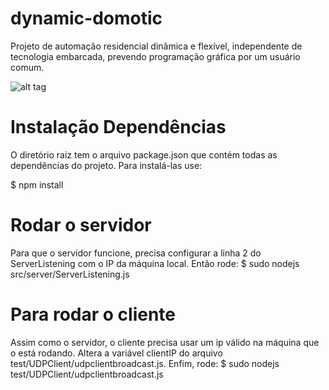 # dynamic-domotic

Projeto de automação residencial dinâmica e flexível, independente de tecnologia embarcada, prevendo programação gráfica por um usuário comum.


![alt tag](https://cloud.githubusercontent.com/assets/1044309/6201161/0f57f06e-b481-11e4-8739-b9f9ef589566.png)


# Instalação Dependências
O diretório raiz tem o arquivo package.json que contém todas as dependências do projeto. 
Para instalá-las use:

$ npm install


# Rodar o servidor
Para que o servidor funcione, precisa configurar a linha 2 do ServerListening com o IP da máquina local. Então rode:
$ sudo nodejs src/server/ServerListening.js


# Para rodar o cliente
Assim como o servidor, o cliente precisa usar um ip válido na máquina que o está rodando. Altera a variável clientIP do arquivo test/UDPClient/udpclientbroadcast.js.
Enfim, rode:
$ sudo nodejs test/UDPClient/udpclientbroadcast.js
